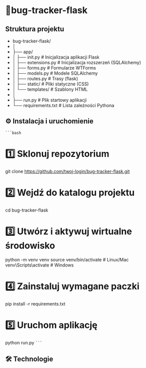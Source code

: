 # 🐞bug-tracker-flask
## Struktura projektu
- bug-tracker-flask/
- │
- ├── app/
- │ ├── init.py # Inicjalizacja aplikacji Flask
- │ ├── extensions.py # Inicjalizacja rozszerzeń (SQLAlchemy)
- │ ├── forms.py # Formularze WTForms
- │ ├── models.py # Modele SQLAlchemy
- │ ├── routes.py # Trasy (flask)
- │ ├── static/ # Pliki statyczne (CSS)
- │ └── templates/ # Szablony HTML 
- │
- ├── run.py # Plik startowy aplikacji
- └── requirements.txt # Lista zależności Pythona
## ⚙️ Instalacja i uruchomienie
 ```` ```bash ````  
# 1️⃣ Sklonuj repozytorium
git clone https://github.com/twoj-login/bug-tracker-flask.git

# 2️⃣ Wejdź do katalogu projektu
cd bug-tracker-flask

# 3️⃣ Utwórz i aktywuj wirtualne środowisko
python -m venv venv
source venv/bin/activate  # Linux/Mac
venv\Scripts\activate     # Windows

# 4️⃣ Zainstaluj wymagane paczki
pip install -r requirements.txt

# 5️⃣ Uruchom aplikację
python run.py
```` ``` ````  
## 🛠 Technologie
